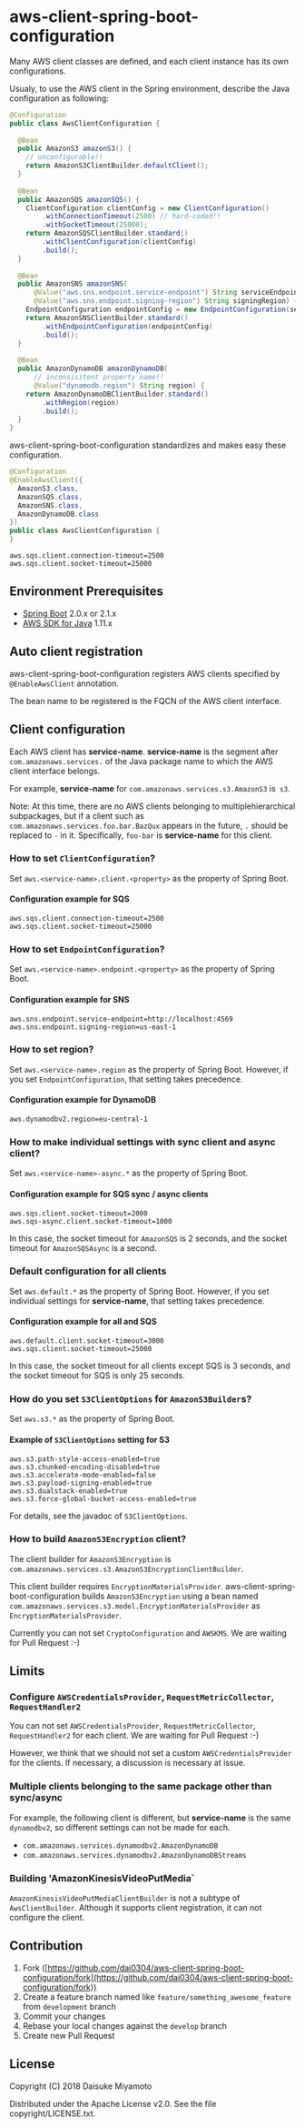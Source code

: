 # aws-client-spring-boot-configuration

Many AWS client classes are defined, and each client instance has its own configurations.

Usualy, to use the AWS client in the Spring environment, describe the Java configuration as following:

```java
@Configuration
public class AwsClientConfiguration {
  
  @Bean
  public AmazonS3 amazonS3() {
    // unconfigurable!!
    return AmazonS3ClientBuilder.defaultClient();
  }
  
  @Bean
  public AmazonSQS amazonSQS() {
    ClientConfiguration clientConfig = new ClientConfiguration()
        .withConnectionTimeout(2500) // hard-coded!!
        .withSocketTimeout(25000);
    return AmazonSQSClientBuilder.standard()
        .withClientConfiguration(clientConfig)
        .build();
  }
  
  @Bean
  public AmazonSNS amazonSNS(
      @Value("aws.sns.endpoint.service-endpoint") String serviceEndpoint,
      @Value("aws.sns.endpoint.signing-region") String signingRegion) {
    EndpointConfiguration endpointConfig = new EndpointConfiguration(serviceEndpoint, signingRegion);
    return AmazonSNSClientBuilder.standard()
        .withEndpointConfiguration(endpointConfig)
        .build();
  }
  
  @Bean
  public AmazonDynamoDB amazonDynamoDB(
      // inconsisitent property name!!
      @Value("dynamodb.region") String region) {
    return AmazonDynamoDBClientBuilder.standard()
        .withRegion(region)
        .build();
  }
}
```

aws-client-spring-boot-configuration standardizes and makes easy these configuration.

```java
@Configuration
@EnableAwsClient({
  AmazonS3.class,
  AmazonSQS.class,
  AmazonSNS.class,
  AmazonDynamoDB.class
})
public class AwsClientConfiguration {
}
```

```properties
aws.sqs.client.connection-timeout=2500
aws.sqs.client.socket-timeout=25000
```


## Environment Prerequisites

* [Spring Boot](https://spring.io/projects/spring-boot) 2.0.x or 2.1.x
* [AWS SDK for Java](https://aws.amazon.com/jp/sdkforjava/) 1.11.x


## Auto client registration

aws-client-spring-boot-configuration registers AWS clients specified by `@EnableAwsClient` annotation.

The bean name to be registered is the FQCN of the AWS client interface.


## Client configuration

Each AWS client has **service-name**.
**service-name** is the segment after `com.amazonaws.services.`
of the Java package name to which the AWS client interface belongs.

For example, **service-name** for `com.amazonaws.services.s3.AmazonS3` is` s3`.

Note: At this time, there are no AWS clients belonging to multiplehierarchical subpackages,
but if a client such as `com.amazonaws.services.foo.bar.BazQux` appears in the future,
`.` should be replaced to `-` in it.
Specifically, `foo-bar` is **service-name** for this client.

### How to set `ClientConfiguration`?

Set `aws.<service-name>.client.<property>` as the property of Spring Boot.

#### Configuration example for SQS

```properties
aws.sqs.client.connection-timeout=2500
aws.sqs.client.socket-timeout=25000
```
 
### How to set `EndpointConfiguration`?

Set `aws.<service-name>.endpoint.<property>` as the property of Spring Boot.

#### Configuration example for SNS

```properties
aws.sns.endpoint.service-endpoint=http://localhost:4569
aws.sns.endpoint.signing-region=us-east-1
```

### How to set region?

Set `aws.<service-name>.region` as the property of Spring Boot.
However, if you set `EndpointConfiguration`, that setting takes precedence.

#### Configuration example for DynamoDB

```properties
aws.dynamodbv2.region=eu-central-1
```

### How to make individual settings with sync client and async client?

Set `aws.<service-name>-async.*` as the property of Spring Boot.

#### Configuration example for SQS sync / async clients

```properties
aws.sqs.client.socket-timeout=2000
aws.sqs-async.client.socket-timeout=1000
```

In this case, the socket timeout for `AmazonSQS` is 2 seconds,
and the socket timeout for `AmazonSQSAsync` is a second.

### Default configuration for all clients

Set `aws.default.*` as the property of Spring Boot.
However, if you set individual settings for **service-name**, that setting takes precedence.

#### Configuration example for all and SQS

```properties
aws.default.client.socket-timeout=3000
aws.sqs.client.socket-timeout=25000
```

In this case, the socket timeout for all clients except SQS is 3 seconds,
and the socket timeout for SQS is only 25 seconds.

### How do you set `S3ClientOptions` for `AmazonS3Builder`s?

Set `aws.s3.*` as the property of Spring Boot.

#### Example of `S3ClientOptions` setting for S3

```properties
aws.s3.path-style-access-enabled=true
aws.s3.chunked-encoding-disabled=true
aws.s3.accelerate-mode-enabled=false
aws.s3.payload-signing-enabled=true
aws.s3.dualstack-enabled=true
aws.s3.force-global-bucket-access-enabled=true
```

For details, see the javadoc of `S3ClientOptions`.

### How to build `AmazonS3Encryption` client?

The client builder for `AmazonS3Encryption` is
`com.amazonaws.services.s3.AmazonS3EncryptionClientBuilder`.

This client builder requires `EncryptionMaterialsProvider`.
aws-client-spring-boot-configuration builds `AmazonS3Encryption`
using a bean named `com.amazonaws.services.s3.model.EncryptionMaterialsProvider`
as `EncryptionMaterialsProvider`. 

Currently you can not set `CryptoConfiguration` and `AWSKMS`.
We are waiting for Pull Request :-)


## Limits

### Configure `AWSCredentialsProvider`, `RequestMetricCollector`, `RequestHandler2`

You can not set `AWSCredentialsProvider`, `RequestMetricCollector`, `RequestHandler2` for each client.
We are waiting for Pull Request :-)

However, we think that we should not set a custom `AWSCredentialsProvider` for the clients.
If necessary, a discussion is necessary at issue.

### Multiple clients belonging to the same package other than sync/async

For example, the following client is different, but **service-name** is the same `dynamodbv2`,
so different settings can not be made for each.

* `com.amazonaws.services.dynamodbv2.AmazonDynamoDB`
* `com.amazonaws.services.dynamodbv2.AmazonDynamoDBStreams`

### Building 'AmazonKinesisVideoPutMedia`

`AmazonKinesisVideoPutMediaClientBuilder` is not a subtype of `AwsClientBuilder`.
Although it supports client registration, it can not configure the client.


## Contribution

1. Fork ([https://github.com/dai0304/aws-client-spring-boot-configuration/fork](https://github.com/dai0304/aws-client-spring-boot-configuration/fork))
2. Create a feature branch named like `feature/something_awesome_feature` from `development` branch
3. Commit your changes
4. Rebase your local changes against the `develop` branch
5. Create new Pull Request


## License

Copyright (C) 2018 Daisuke Miyamoto

Distributed under the Apache License v2.0. See the file copyright/LICENSE.txt.
